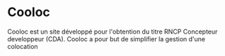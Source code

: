 # Cooloc
Cooloc est un site développé pour l'obtention du titre RNCP Concepteur developpeur (CDA). Cooloc a pour but de simplifier la gestion d'une colocation
